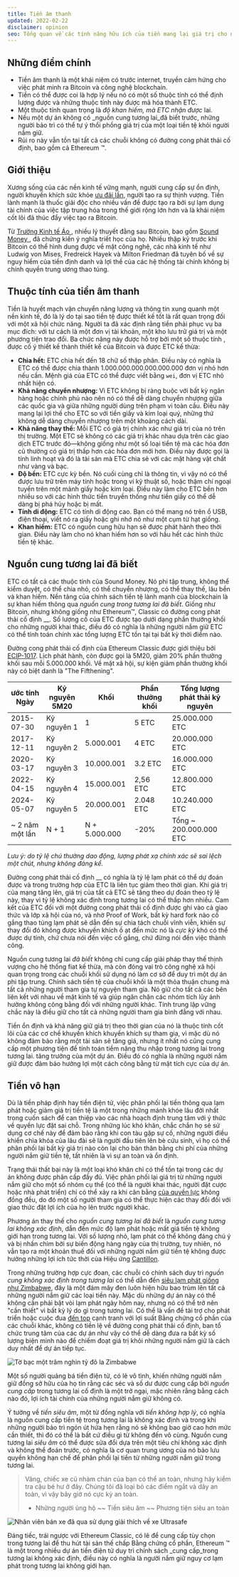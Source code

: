 ```yaml
---
title: Tiền âm thanh
updated: 2022-02-22
disclaimer: opinion
seo: Tổng quan về các tính năng hữu ích của tiền mang lại giá trị cho nó và cách một số blockchain, bao gồm Ethereum Classic và Bitcoin, cố ý áp dụng các tính năng này vào chính sách tiền tệ của họ để đảm bảo phân cấp và tuổi thọ.
---
```


## Những điểm chính

- Tiền âm thanh là một khái niệm có trước internet, truyền cảm hứng cho việc phát minh ra Bitcoin và công nghệ blockchain.
- Tiền có thể được coi là hợp lý nếu nó có một số thuộc tính có thể định lượng được và những thuộc tính này được mã hóa thành ETC.
- Một thuộc tính quan trọng là _độ khan hiếm, mà ETC nhận được_ lai.
- Nếu một dự án không có _nguồn cung tương lai_đã biết trước, những người bảo trì có thể tự ý thổi phồng giá trị của một loại tiền tệ khỏi người nắm giữ.
- Rủi ro này vẫn tồn tại tất cả các chuỗi không có đường cong phát thải cố định, bao gồm cả Ethereum ™.

## Giới thiệu

Xương sống của các nền kinh tế vững mạnh, người cung cấp sự ổn định, người khuyến khích sức khỏe [ưu đãi lần](https://www.youtube.com/watch?v=k5XbLm3pEfI), người tạo ra sự thịnh vượng. Tiền lành mạnh là thuốc giải độc cho nhiều vấn đề được tạo ra bởi sự lạm dụng tài chính của việc tập trung hóa trong thế giới rộng lớn hơn và là khái niệm cốt lõi đã thúc đẩy việc tạo ra Bitcoin.

Từ [ Trường Kinh tế Áo ](https://mises.org/topics/bitcoin), nhiều lý thuyết đằng sau Bitcoin, bao gồm [ Sound Money ](https://mises.org/library/rule-sound-money), đã chứng kiến ý nghĩa triết học của họ. Nhiều thập kỷ trước khi Bitcoin có thể hình dung được về mặt công nghệ, các nhà kinh tế như Ludwig von Mises, Fredreick Hayek và Milton Friedman đã tuyên bố về sự nguy hiểm của tiền định danh và lợi thế của các hệ thống tài chính không bị chính quyền trung ương thao túng.

## Thuộc tính của tiền âm thanh

Tiền là huyết mạch vận chuyển năng lượng và thông tin xung quanh một nền kinh tế, đó là lý do tại sao tiền tệ được thiết kế tốt là rất quan trọng đối với một xã hội chức năng. Người ta đã xác định rằng tiền phải phục vụ ba mục đích: với tư cách là một đơn vị tài khoản, một kho lưu trữ giá trị và một phương tiện trao đổi. Ba chức năng này được hỗ trợ bởi một số thuộc tính [](https://cryptowhat.com/properties-of-sound-money/), được cố ý thiết kế thành thiết kế của Bitcoin và được ETC kế thừa:

- **Chia hết:** ETC chia hết đến 18 chữ số thập phân. Điều này có nghĩa là ETC có thể được chia thành 1.000.000.000.000.000.000 đơn vị nhỏ hơn nếu cần. Mệnh giá của ETC có thể được viết bằng `wei`, đơn vị ETC nhỏ nhất hiện có.
- **Khả năng chuyển nhượng:** Vì ETC không bị ràng buộc với bất kỳ ngân hàng hoặc chính phủ nào nên nó có thể dễ dàng chuyển nhượng giữa các quốc gia và giữa những người dùng trên phạm vi toàn cầu. Điều này mang lại lợi thế cho ETC so với tiền giấy và kim loại quý, những thứ không dễ dàng chuyển nhượng trên một khoảng cách dài.
- **Khả năng thay thế:** Mỗi ETC có giá trị chính xác như giá trị của nó trên thị trường. Một ETC sẽ không có các giá trị khác nhau dựa trên các giao dịch ETC trước đó—không giống như một số loại tiền tệ mà các hóa đơn cũ thường có giá trị thấp hơn các hóa đơn mới hơn. Điều này được gọi là tính linh hoạt và đó là tài sản mà ETC chia sẻ với các mặt hàng vật chất như vàng và bạc.
- **Độ bền:** ETC cực kỳ bền. Nó cuối cùng chỉ là thông tin, vì vậy nó có thể được lưu trữ trên máy tính hoặc trong ví kỹ thuật số, hoặc thậm chí ngoại tuyến trên một mảnh giấy hoặc kim loại. Điều này làm cho ETC bền hơn nhiều so với các hình thức tiền truyền thống như tiền giấy có thể dễ dàng bị phá hủy hoặc bị mất.
- **Tính di động:** ETC có tính di động cao. Bạn có thể mang nó trên ổ USB, điện thoại, viết nó ra giấy hoặc ghi nhớ nó như một cụm từ hạt giống.
- **Khan hiếm:** ETC có nguồn cung hữu hạn sẽ được phát hành theo thời gian. Điều này làm cho nó khan hiếm hơn so với hầu hết các hình thức tiền tệ khác.

## Nguồn cung tương lai đã biết

ETC có tất cả các thuộc tính của Sound Money. Nó phi tập trung, không thể kiểm duyệt, có thể chia nhỏ, có thể chuyển nhượng, có thể thay thế, lâu bền và khan hiếm. Nền tảng của chính sách tiền tệ lành mạnh của blockchain là sự khan hiếm thông qua _nguồn cung trong tương lai đã biết_. Giống như Bitcoin, nhưng không giống như Ethereum™, Classic có đường cong phát thải cố định __. Số lượng cố [](https://etcis.money/) của ETC được tạo dưới dạng phần thưởng khối cho những người khai thác, điều đó có nghĩa là những người nắm giữ ETC có thể tính toán chính xác tổng lượng ETC tồn tại tại bất kỳ thời điểm nào.

Đường cong phát thải cố định của Ethereum Classic được giới thiệu bởi [ECIP-1017](https://ecips.ethereumclassic.org/ECIPs/ecip-1017). Lịch phát hành, còn được gọi là 5M20, giảm 20% phần thưởng khối sau mỗi 5.000.000 khối. Về mặt xã hội, sự kiện giảm phần thưởng khối này có biệt danh là "The Fifthening".

| ước tính Ngày   | Kỷ nguyên 5M20 | Khối          | Phần thưởng khối | Tổng lượng phát thải kỷ nguyên |
| --------------- | -------------- | ------------- | ---------------- | ------------------------------ |
| 2015-07-30      | Kỷ nguyên 1    | 1             | 5 ETC            | 25.000.000 ETC                 |
| 2017-12-11      | Kỷ nguyên 2    | 5.000.001     | 4 ETC            | 20.000.000 ETC                 |
| 2020-03-17      | Kỷ nguyên 3    | 10.000.001    | 3.2 ETC          | 16.000.000 ETC                 |
| 2022-04-15      | Kỷ nguyên 4    | 15.000.001    | 2,56 ETC         | 12.800.000 ETC                 |
| 2024-05-07      | Kỷ nguyên 5    | 20.000.001    | 2.048 ETC        | 10.240.000 ETC                 |
| ~ 2 năm một lần | N + 1          | N + 5.000.000 | -20%             | Tổng ~ 200.000.000 ETC         |

_Lưu ý: do tỷ lệ chú thường dao động, lượng phát xạ chính xác sẽ sai lệch một chút, nhưng không đáng kể._

Đường cong phát thải cố định __ có nghĩa là tỷ lệ lạm phát có thể dự đoán được và trong trường hợp của ETC là liên tục giảm theo thời gian. Khi giá trị của mạng tăng lên, giá trị của tất cả ETC sẽ tăng theo dự đoán theo tỷ lệ này, thay vì tỷ lệ không xác định trong tương lai có thể thấp hơn nhiều. Cam kết của ETC đối với một đường cong phát thải cố định được ghi vào cả giao thức và lớp xã hội của nó, và nhờ Proof of Work, bất kỳ hard fork nào cố gắng thao túng lạm phát sẽ dẫn đến sự chia tách chuỗi vĩnh viễn, khiến sự thay đổi đó không được khuyến khích ồ ạt đến mức nó là _cực kỳ_ khó có thể được dự tính, chứ chưa nói đến việc cố gắng, chứ đừng nói đến việc thành công.

Nguồn cung tương lai _đã biết_ không chỉ cung cấp giải pháp thay thế thịnh vượng cho hệ thống fiat kế thừa, mà còn đóng vai trò công nghệ xã hội quan trọng trong các chuỗi khối sử dụng nó làm cơ sở để duy trì một dự án phi tập trung. Chính sách tiền tệ của chuỗi khối là một thỏa thuận chung mà tất cả những người tham gia tự nguyện tham gia. Nó giữ cho tất cả các bên liên kết với nhau về mặt kinh tế và giúp ngăn chặn các nhóm tích lũy ảnh hưởng không công bằng đối với những người khác. Tính trung lập vững chắc này là điều giữ cho tất cả những người tham gia bình đẳng với nhau.

Tiền ổn định và khả năng giữ giá trị theo thời gian của nó là thuộc tính cốt lõi của các cơ chế khuyến khích khuyến khích sự tham gia, vì mặc dù nó không đảm bảo rằng một tài sản sẽ tăng giá, nhưng ít nhất nó cũng cung cấp một phương tiện để tính toán tiềm năng thu nhập trong tương lai trong tương lai. tăng trưởng của một dự án. Điều đó có nghĩa là những người nắm giữ được đảm bảo hưởng lợi một cách công bằng từ mặt tích cực của dự án.

## Tiền vô hạn

Dù là tiền pháp định hay tiền điện tử, việc phân phối lại tiền thông qua lạm phát hoặc giảm giá trị tiền tệ là một trong những mánh khóe lâu đời nhất trong cuốn sách để can thiệp vào các nhà hoạch định trung tâm với ý thức về quyền lực đặt sai chỗ. Trong những lúc khó khăn, chắc chắn họ sẽ sử dụng cơ chế này để đảm bảo rằng khi con tàu gặp sự cố, những người điều khiển chìa khóa của lâu đài sẽ là người đầu tiên lên bè cứu sinh, vì họ có thể phân phối lại bất kỳ giá trị nào còn lại cho bản thân bằng chi phí của những người nắm giữ tiền tệ, tất nhiên là vì sự an toàn và ổn định.

Trạng thái thất bại này là một loại khó khăn chỉ có thể tồn tại trong các dự án không được phân cấp đầy đủ. Việc phân phối lại giá trị từ những người nắm giữ cho một số nhóm cụ thể (có thể là người khai thác, người đặt cược hoặc nhà phát triển) chỉ có thể xảy ra khi cân bằng [của quyền lực](/why-classic/decentralism#balancing-power) không đồng đều, do đó một số người tham gia có thể thực hiện các thay đổi đối với giao thức đặt lợi ích của họ lên trước người khác.

Phương án thay thế cho _nguồn cung tương lai đã biết_ là _nguồn cung tương lai không xác định_, dẫn đến mức độ lạm phát hoặc mất giá tiền tệ không giới hạn trong tương lai. Với số lượng nhỏ, lạm phát có thể không đáng chú ý và bị nhấn chìm bởi sự biến động hàng ngày của thị trường, tuy nhiên, nó vẫn tạo ra một khoản thuế đối với những người nắm giữ tiền tệ không được hưởng những lợi ích tức thời của Hiệu ứng [Cantillon](https://cointelegraph.com/explained/from-cash-to-crypto-the-cantillon-effect-vs-the-nakamoto-effect).

Trong những trường hợp cực đoan, các chuỗi có chính sách duy trì _nguồn cung không xác định trong tương lai_ có thể dẫn đến [siêu lạm phát giống như Zimbabwe](https://en.wikipedia.org/wiki/Hyperinflation_in_Zimbabwe), đây là một đám mây đen luôn hiện hữu bao trùm lên tất cả những người nắm giữ các loại tiền này. Mặc dù những dự án này có thể không cần phải bật vòi lạm phát ngày hôm nay, nhưng nó có thể trở nên "cần thiết" vì bất kỳ lý do gì trong tương lai. Có thể là vấn đề tài trợ cho phát triển hoặc cuộc đua [đến top](/why-classic/proof-of-work#the-apr-arms-race) cạnh tranh với lợi suất Bằng chứng cổ phần của các chuỗi khác, không có tiền lệ về đường cong phát thải cố định, ban tổ chức trung tâm của các dự án như vậy có thể dễ dàng đưa ra bất kỳ số lượng biện minh nào để chiếm đoạt giá trị khỏi những người nắm giữ là cách duy nhất để dự án tiếp tục.

![Tờ bạc một trăm nghìn tỷ đô la Zimbabwe](./zimbabwedollar.jpg)

Một số người quảng bá tiền điện tử, có lẽ vô tình, khiến những người nắm giữ đồng sở hữu của họ tin rằng các séc và số dư được cung cấp bởi _nguồn cung cấp_ trong tương lai cố định là một trở ngại, mặc nhiên rằng bằng cách nào đó, lợi ích tài chính của những người nắm giữ không có.

Ý tưởng về _tiền siêu âm_, một từ đồng nghĩa với _tiền không hợp lý_, có nghĩa là nguồn cung cấp tiền tệ trong tương lai là không xác định và trong khi những người bảo trì ngón út hứa hẹn rằng nó sẽ không bao giờ cao hơn mức cần thiết, thì đó có thể là bất cứ điều gì từ không đến vô cùng. Nguồn cung tương lai _siêu âm_ có thể được sửa đổi dựa trên một tiêu chí không xác định và không thể đoán trước, có nghĩa là cơ quan trung ương của nó bảo lưu quyền không hạn chế để phân phối lại tiền từ những người nắm giữ trong tương lai.

> Vâng, chiếc xe cũ nhàm chán của bạn có thể an toàn, nhưng hãy kiểm tra cậu bé hư ở đây. Chúng tôi đã loại bỏ các điểm ngắt và dây an toàn, vì vậy bây giờ nó cực kỳ an toàn.
> 
> - Những người ủng hộ ~~ Tiền siêu âm ~~ Phương tiện siêu an toàn

![Nhân viên bán xe đã qua sử dụng giải thích về xe Ultrasafe](./ultrasafe.jpg)

Đáng tiếc, trái ngược với Ethereum Classic, có lẽ để cung cấp tùy chọn trong tương lai để thu hút tài sản thế chấp Bằng chứng cổ phần, Ethereum ™ là một trong nhiều dự án tiền điện tử duy trì chính sách _cung cấp_trong tương lai không xác định, điều này có nghĩa là người nắm giữ nguy cơ lạm phát trong tương lai không giới hạn.
